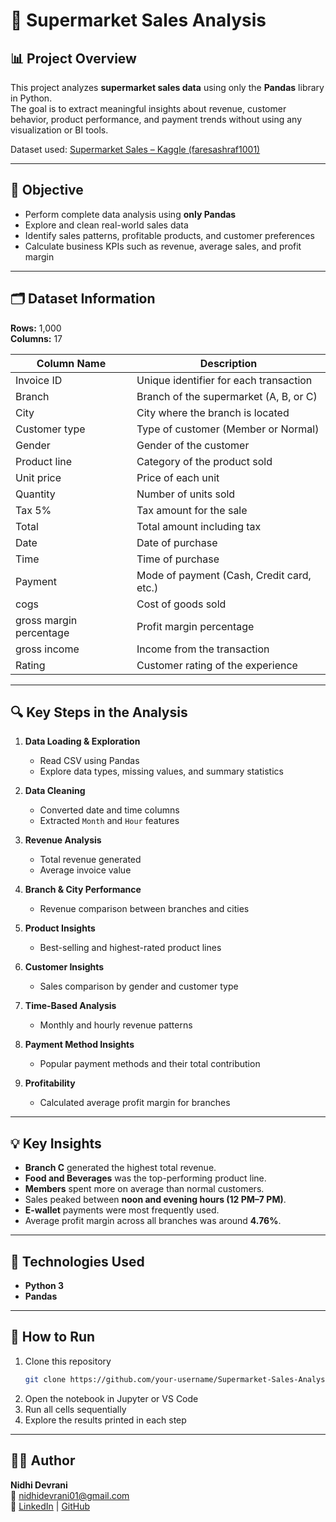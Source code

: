 # 🧾 Supermarket Sales Analysis

## 📊 Project Overview
This project analyzes **supermarket sales data** using only the **Pandas** library in Python.  
The goal is to extract meaningful insights about revenue, customer behavior, product performance, and payment trends without using any visualization or BI tools.

Dataset used: [Supermarket Sales – Kaggle (faresashraf1001)](https://www.kaggle.com/datasets/faresashraf1001/supermarket-sales)

---

## 🧠 Objective
- Perform complete data analysis using **only Pandas**
- Explore and clean real-world sales data
- Identify sales patterns, profitable products, and customer preferences
- Calculate business KPIs such as revenue, average sales, and profit margin

---

## 🗂️ Dataset Information
**Rows:** 1,000  
**Columns:** 17  

| Column Name | Description |
|--------------|-------------|
| Invoice ID | Unique identifier for each transaction |
| Branch | Branch of the supermarket (A, B, or C) |
| City | City where the branch is located |
| Customer type | Type of customer (Member or Normal) |
| Gender | Gender of the customer |
| Product line | Category of the product sold |
| Unit price | Price of each unit |
| Quantity | Number of units sold |
| Tax 5% | Tax amount for the sale |
| Total | Total amount including tax |
| Date | Date of purchase |
| Time | Time of purchase |
| Payment | Mode of payment (Cash, Credit card, etc.) |
| cogs | Cost of goods sold |
| gross margin percentage | Profit margin percentage |
| gross income | Income from the transaction |
| Rating | Customer rating of the experience |

---

## 🔍 Key Steps in the Analysis

1. **Data Loading & Exploration**
   - Read CSV using Pandas  
   - Explore data types, missing values, and summary statistics  

2. **Data Cleaning**
   - Converted date and time columns  
   - Extracted `Month` and `Hour` features  

3. **Revenue Analysis**
   - Total revenue generated  
   - Average invoice value  

4. **Branch & City Performance**
   - Revenue comparison between branches and cities  

5. **Product Insights**
   - Best-selling and highest-rated product lines  

6. **Customer Insights**
   - Sales comparison by gender and customer type  

7. **Time-Based Analysis**
   - Monthly and hourly revenue patterns  

8. **Payment Method Insights**
   - Popular payment methods and their total contribution  

9. **Profitability**
   - Calculated average profit margin for branches  

---

## 💡 Key Insights

- **Branch C** generated the highest total revenue.  
- **Food and Beverages** was the top-performing product line.  
- **Members** spent more on average than normal customers.  
- Sales peaked between **noon and evening hours (12 PM–7 PM)**.  
- **E-wallet** payments were most frequently used.  
- Average profit margin across all branches was around **4.76%**.

---

## 🧰 Technologies Used
- **Python 3**
- **Pandas**


---

## 🚀 How to Run
1. Clone this repository  
   ```bash
   git clone https://github.com/your-username/Supermarket-Sales-Analysis.git
   ```
2. Open the notebook in Jupyter or VS Code  
3. Run all cells sequentially  
4. Explore the results printed in each step

---

## 🧑‍💻 Author
**Nidhi Devrani**  
📧 [nidhidevrani01@gmail.com](mailto:nidhidevrani01@gmail.com)  
🔗 [LinkedIn](https://www.linkedin.com/in/nidhi-devrani-b79159349) | [GitHub](https://github.com/NidhiDevrani)

